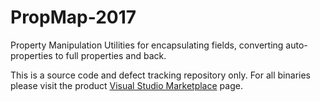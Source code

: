 # PropMap-2017
Property Manipulation Utilities for encapsulating fields, converting auto-properties to full properties and back.

This is a source code and defect tracking repository only. For all binaries please visit the product [Visual Studio Marketplace](https://marketplace.visualstudio.com/items?itemName=OlegShilo.PropMan-2017) page.
